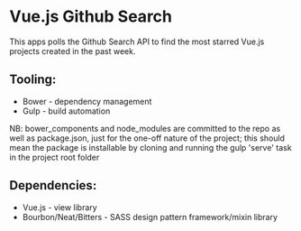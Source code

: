 # Vue.js Github Search #

This apps polls the Github Search API to find the most starred Vue.js projects created in the past week.

## Tooling: ##

* Bower - dependency management
* Gulp - build automation

NB: bower_components and node_modules are committed to the repo as well as package.json, just for the one-off nature of the project; this should mean the package is installable by cloning and running the gulp 'serve' task in the project root folder


## Dependencies: ##

* Vue.js - view library
* Bourbon/Neat/Bitters - SASS design pattern framework/mixin library